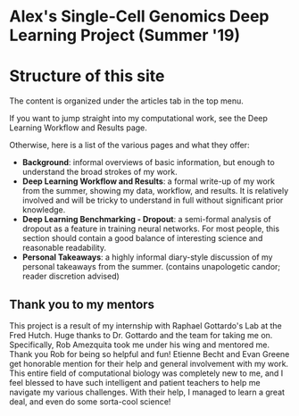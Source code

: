 Alex's Single-Cell Genomics Deep Learning Project (Summer '19)
================

# Structure of this site

The content is organized under the articles tab in the top menu.

If you want to jump straight into my computational work, see the Deep Learning Workflow and Results page.

Otherwise, here is a list of the various pages and what they offer:

* **Background**: informal overviews of basic information, but enough to understand the broad strokes of my work.
* **Deep Learning Workflow and Results**: a formal write-up of my work from the summer, showing my data, workflow, and results. It is relatively involved and will be tricky to understand in full without significant prior knowledge.
* **Deep Learning Benchmarking - Dropout**: a semi-formal analysis of dropout as a feature in training neural networks. For most people, this section should contain a good balance of interesting science and reasonable readability.
* **Personal Takeaways**: a highly informal diary-style discussion of my personal takeaways from the summer. (contains unapologetic candor; reader discretion advised)

## Thank you to my mentors

This project is a result of my internship with Raphael Gottardo's Lab at the Fred Hutch. Huge thanks to Dr. Gottardo and the team for taking me on. Specifically, Rob Amezquita took me under his wing and mentored me. Thank you Rob for being so helpful and fun! Etienne Becht and Evan Greene get honorable mention for their help and general involvement with my work. This entire field of computational biology was completely new to me, and I feel blessed to have such intelligent and patient teachers to help me navigate my various challenges. With their help, I managed to learn a great deal, and even do some sorta-cool science!




